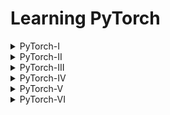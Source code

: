 # Learning PyTorch

<details>
<summary>PyTorch-I</summary>
<br>

   - Exploring Image.
   - Creating Scalar, Vector, and Tensor.
   - Mathematical Operation On Tensors.
   - Turning Vector Into Matrix.
   - Transpose and Accessing Elements of a Tensors.
   - Selecting particular row/column of a Tensors.
   - Elementwise Multimultiplication of a Tensor.
   - Matrix Multiplication of a Tensor.
   - Combining Elements across Axes.
   - Dot Product of a Tensor.
   - Matrix-Vector Multiplication.

</details>

<details>
<summary>PyTorch-II</summary>
<br>
<strong>Named Tensors</strong>

   - How To Declare Named Dimensions?
   - Manipulating Using Named Dimensions.
   - Renaming Dimensions.

<strong>Tensor Storage</strong>

   - View Storage Object Of A Tensor.
   - Accessing Storage Location And Modifying Value Of A Tensor.
   - Storage Offset.
   
<strong>Stride</strong>

   - Find the Stride of a Tensor.
   - Storage and Stride.
   - Accessing Elements Using Stride and Index.
   - Comparing Index and Stride Based Element.

</details>

<details>
<summary>PyTorch-III</summary>
<br>

   - Introducing Batch Dimension.

   - Load Batch Of Images (Not Recommended Approach).

   - Normalization
        - Resize.
        - Standardization.
        - Plotting.

   - Creating One-Hot Encoding.

        - Convert Vector Into One-Hot Encoded Matrix.
        - Sample Example On Scatter_ with Zero and One Dimension.
        - Filter observation based on Condition.

   - Norm
        - L2 Norm
        - L1 Norm

</details>

<details>
<summary>PyTorch-IV</summary>
<br>

   - Handling Time Series Data.
   - Handling Text Data.
</details>

<details>
<summary>PyTorch-V</summary>
<br>

   - Building simple model.
   - Computing derivative.
   - Training and computing loss.
   - Using Autograd.
   - Turn tensor to a learnable parameter.
   - Training and Updating parameters using Autograd.

</details>

<details>
<summary>PyTorch-VI</summary>
<br>

   - Using Pytorch Optimizer.
   - Splitting Dataset.
   - Training without no_grad.
   - Training with no_grad.
   - Creating Polynomial Model.
   - Building Neural Network Using nn.Module.
   - Building Neural Network With One Hidden Layer.
   - Finding total number of parameters in the model.
   - Building Sequential Model using OrderedDict and Named Layers.

</details>